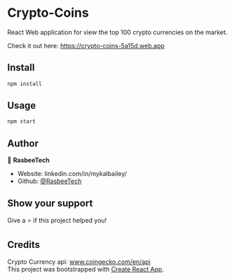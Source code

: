 # Crypto-Coins
React Web application for view the top 100 crypto currencies on the market.  

Check it out here: https://crypto-coins-5a15d.web.app

## Install

```sh
npm install
```
## Usage

```sh
npm start
```
## Author

👤 **RasbeeTech**

* Website: linkedin.com/in/mykalbailey/
* Github: [@RasbeeTech](https://github.com/RasbeeTech)

## Show your support

Give a ⭐️ if this project helped you!

## Credits

Crypto Currency api: www.coingecko.com/en/api  
This project was bootstrapped with [Create React App](https://github.com/facebook/create-react-app).  
